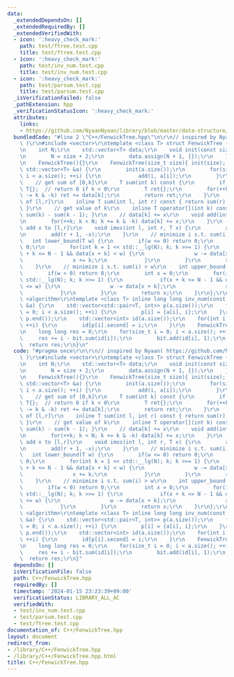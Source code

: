 ```yaml
---
data:
  _extendedDependsOn: []
  _extendedRequiredBy: []
  _extendedVerifiedWith:
  - icon: ':heavy_check_mark:'
    path: test/ftree.test.cpp
    title: test/ftree.test.cpp
  - icon: ':heavy_check_mark:'
    path: test/inv_num.test.cpp
    title: test/inv_num.test.cpp
  - icon: ':heavy_check_mark:'
    path: test/parsum.test.cpp
    title: test/parsum.test.cpp
  _isVerificationFailed: false
  _pathExtension: hpp
  _verificationStatusIcon: ':heavy_check_mark:'
  attributes:
    links:
    - https://github.com/NyaanNyaan/library/blob/master/data-structure/binary-indexed-tree.hpp
  bundledCode: "#line 2 \"C++/FenwickTree.hpp\"\n\r\n// inspired by Nyaan( https://github.com/NyaanNyaan/library/blob/master/data-structure/binary-indexed-tree.hpp\
    \ )\r\n#include <vector>\r\ntemplate <class T> struct FenwickTree {\r\nprivate:\r\
    \n    int N;\r\n    std::vector<T> data;\r\n    void init(const size_t size) {\r\
    \n        N = size + 2;\r\n        data.assign(N + 1, {});\r\n    }\r\npublic:\r\
    \n    FenwickTree(){}\r\n    FenwickTree(size_t size){ init(size); }\r\n    FenwickTree(const\
    \ std::vector<T> &a) {\r\n        init(a.size());\r\n        for(size_t i = 0;\
    \ i < a.size(); ++i) {\r\n            add(i, a[i]);\r\n        }\r\n    }\r\n\
    \    // get sum of [0,k]\r\n    T sum(int k) const {\r\n        if(k < 0) return\
    \ T{};  // return 0 if k < 0\r\n        T ret{};\r\n        for(++k; k > 0; k\
    \ -= k & -k) ret += data[k];\r\n        return ret;\r\n    }\r\n    // getsum\
    \ of [l,r]\r\n    inline T sum(int l, int r) const { return sum(r) - sum(l - 1);\
    \ }\r\n    // get value of k\r\n    inline T operator[](int k) const { return\
    \ sum(k) - sum(k - 1); }\r\n    // data[k] += x\r\n    void add(int k, T x) {\r\
    \n        for(++k; k < N; k += k & -k) data[k] += x;\r\n    }\r\n    // range\
    \ add x to [l,r]\r\n    void imos(int l, int r, T x) {\r\n        add(l, x);\r\
    \n        add(r + 1, -x);\r\n    }\r\n    // minimize i s.t. sum(i) >= w\r\n \
    \   int lower_bound(T w) {\r\n        if(w <= 0) return 0;\r\n        int x =\
    \ 0;\r\n        for(int k = 1 << std::__lg(N); k; k >>= 1) {\r\n            if(x\
    \ + k <= N - 1 && data[x + k] < w) {\r\n                w -= data[x + k];\r\n\
    \                x += k;\r\n            }\r\n        }\r\n        return x;\r\n\
    \    }\r\n    // minimize i s.t. sum(i) > w\r\n    int upper_bound(T w) {\r\n\
    \        if(w < 0) return 0;\r\n        int x = 0;\r\n        for(int k = 1 <<\
    \ std::__lg(N); k; k >>= 1) {\r\n            if(x + k <= N - 1 && data[x + k]\
    \ <= w) {\r\n                w -= data[x + k];\r\n                x += k;\r\n\
    \            }\r\n        }\r\n        return x;\r\n    }\r\n};\r\n\r\n#include\
    \ <algorithm>\r\ntemplate <class T> inline long long inv_num(const std::vector<T>\
    \ &a) {\r\n    std::vector<std::pair<T, int>> p(a.size());\r\n    for(size_t i\
    \ = 0; i < a.size(); ++i) {\r\n        p[i] = {a[i], i};\r\n    }\r\n    std::sort(p.begin(),\
    \ p.end());\r\n    std::vector<int> id(a.size());\r\n    for(int i = 0; i < a.size();\
    \ ++i) {\r\n        id[p[i].second] = i;\r\n    }\r\n    FenwickTree<T> bit(a.size());\r\
    \n    long long res = 0;\r\n    for(size_t i = 0; i < a.size(); ++i) {\r\n   \
    \     res += i - bit.sum(id[i]);\r\n        bit.add(id[i], 1);\r\n    }\r\n  \
    \  return res;\r\n}\n"
  code: "#pragma once\r\n\r\n// inspired by Nyaan( https://github.com/NyaanNyaan/library/blob/master/data-structure/binary-indexed-tree.hpp\
    \ )\r\n#include <vector>\r\ntemplate <class T> struct FenwickTree {\r\nprivate:\r\
    \n    int N;\r\n    std::vector<T> data;\r\n    void init(const size_t size) {\r\
    \n        N = size + 2;\r\n        data.assign(N + 1, {});\r\n    }\r\npublic:\r\
    \n    FenwickTree(){}\r\n    FenwickTree(size_t size){ init(size); }\r\n    FenwickTree(const\
    \ std::vector<T> &a) {\r\n        init(a.size());\r\n        for(size_t i = 0;\
    \ i < a.size(); ++i) {\r\n            add(i, a[i]);\r\n        }\r\n    }\r\n\
    \    // get sum of [0,k]\r\n    T sum(int k) const {\r\n        if(k < 0) return\
    \ T{};  // return 0 if k < 0\r\n        T ret{};\r\n        for(++k; k > 0; k\
    \ -= k & -k) ret += data[k];\r\n        return ret;\r\n    }\r\n    // getsum\
    \ of [l,r]\r\n    inline T sum(int l, int r) const { return sum(r) - sum(l - 1);\
    \ }\r\n    // get value of k\r\n    inline T operator[](int k) const { return\
    \ sum(k) - sum(k - 1); }\r\n    // data[k] += x\r\n    void add(int k, T x) {\r\
    \n        for(++k; k < N; k += k & -k) data[k] += x;\r\n    }\r\n    // range\
    \ add x to [l,r]\r\n    void imos(int l, int r, T x) {\r\n        add(l, x);\r\
    \n        add(r + 1, -x);\r\n    }\r\n    // minimize i s.t. sum(i) >= w\r\n \
    \   int lower_bound(T w) {\r\n        if(w <= 0) return 0;\r\n        int x =\
    \ 0;\r\n        for(int k = 1 << std::__lg(N); k; k >>= 1) {\r\n            if(x\
    \ + k <= N - 1 && data[x + k] < w) {\r\n                w -= data[x + k];\r\n\
    \                x += k;\r\n            }\r\n        }\r\n        return x;\r\n\
    \    }\r\n    // minimize i s.t. sum(i) > w\r\n    int upper_bound(T w) {\r\n\
    \        if(w < 0) return 0;\r\n        int x = 0;\r\n        for(int k = 1 <<\
    \ std::__lg(N); k; k >>= 1) {\r\n            if(x + k <= N - 1 && data[x + k]\
    \ <= w) {\r\n                w -= data[x + k];\r\n                x += k;\r\n\
    \            }\r\n        }\r\n        return x;\r\n    }\r\n};\r\n\r\n#include\
    \ <algorithm>\r\ntemplate <class T> inline long long inv_num(const std::vector<T>\
    \ &a) {\r\n    std::vector<std::pair<T, int>> p(a.size());\r\n    for(size_t i\
    \ = 0; i < a.size(); ++i) {\r\n        p[i] = {a[i], i};\r\n    }\r\n    std::sort(p.begin(),\
    \ p.end());\r\n    std::vector<int> id(a.size());\r\n    for(int i = 0; i < a.size();\
    \ ++i) {\r\n        id[p[i].second] = i;\r\n    }\r\n    FenwickTree<T> bit(a.size());\r\
    \n    long long res = 0;\r\n    for(size_t i = 0; i < a.size(); ++i) {\r\n   \
    \     res += i - bit.sum(id[i]);\r\n        bit.add(id[i], 1);\r\n    }\r\n  \
    \  return res;\r\n}"
  dependsOn: []
  isVerificationFile: false
  path: C++/FenwickTree.hpp
  requiredBy: []
  timestamp: '2024-01-15 23:23:39+09:00'
  verificationStatus: LIBRARY_ALL_AC
  verifiedWith:
  - test/inv_num.test.cpp
  - test/parsum.test.cpp
  - test/ftree.test.cpp
documentation_of: C++/FenwickTree.hpp
layout: document
redirect_from:
- /library/C++/FenwickTree.hpp
- /library/C++/FenwickTree.hpp.html
title: C++/FenwickTree.hpp
---
```

